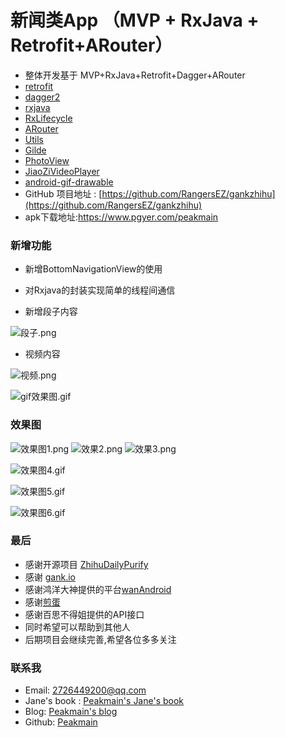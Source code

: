 # 新闻类App （MVP + RxJava + Retrofit+ARouter）

* 整体开发基于 MVP+RxJava+Retrofit+Dagger+ARouter
* [retrofit](https://github.com/square/retrofit)
* [dagger2](https://github.com/square/dagger)
* [rxjava](https://github.com/ReactiveX/RxJava)
* [RxLifecycle](https://github.com/trello/RxLifecycle)
* [ARouter](https://github.com/alibaba/ARouter)
* [Utils](https://github.com/Blankj/AndroidUtilCode)
* [Gilde](https://github.com/bumptech/glide)
* [PhotoView](https://github.com/chrisbanes/PhotoView)
* [JiaoZiVideoPlayer](https://github.com/lipangit/JiaoZiVideoPlayer)
* [android-gif-drawable](https://github.com/koral--/android-gif-drawable)
* GitHub 项目地址 : [https://github.com/RangersEZ/gankzhihu](https://github.com/RangersEZ/gankzhihu)
* apk下载地址:https://www.pgyer.com/peakmain

### 新增功能

- 新增BottomNavigationView的使用

- 对Rxjava的封装实现简单的线程间通信

- 新增段子内容


![段子.png](https://upload-images.jianshu.io/upload_images/9387746-225971926055550a.png?imageMogr2/auto-orient/strip%7CimageView2/2/w/1240)

- 视频内容

![视频.png](https://upload-images.jianshu.io/upload_images/9387746-d94a19990c4989e6.png?imageMogr2/auto-orient/strip%7CimageView2/2/w/1240)

![gif效果图.gif](https://upload-images.jianshu.io/upload_images/9387746-d0361ef5753834df.gif?imageMogr2/auto-orient/strip)


### 效果图

![效果图1.png](https://upload-images.jianshu.io/upload_images/9387746-b6e43e7a60df19eb.png?imageMogr2/auto-orient/strip%7CimageView2/2/w/1240)
![效果2.png](https://upload-images.jianshu.io/upload_images/9387746-ac46f1336ea56ce0.png?imageMogr2/auto-orient/strip%7CimageView2/2/w/1240)
![效果3.png](https://upload-images.jianshu.io/upload_images/9387746-e6998a19b9edad1d.png?imageMogr2/auto-orient/strip%7CimageView2/2/w/1240)

![效果图4.gif](https://upload-images.jianshu.io/upload_images/9387746-2fa17f34ec6cef22.gif?imageMogr2/auto-orient/strip)

![效果图5.gif](https://upload-images.jianshu.io/upload_images/9387746-8093d6173752cf42.gif?imageMogr2/auto-orient/strip)

![效果图6.gif](https://upload-images.jianshu.io/upload_images/9387746-93ba05a386f97e50.gif?imageMogr2/auto-orient/strip)


### 最后
* 感谢开源项目 [ZhihuDailyPurify](https://github.com/izzyleung/ZhihuDailyPurify/wiki/%E7%9F%A5%E4%B9%8E%E6%97%A5%E6%8A%A5-API-%E5%88%86%E6%9E%90)
* 感谢 [gank.io](http://gank.io/api)
* 感谢鸿洋大神提供的平台[wanAndroid](http://www.wanandroid.com/)
* 感谢[煎蛋](http://jandan.net/)
* 感谢百思不得姐提供的API接口
* 同时希望可以帮助到其他人
* 后期项目会继续完善,希望各位多多关注

### 联系我
* Email: 2726449200@qq.com
* Jane's book : [Peakmain's Jane's book](https://www.jianshu.com/u/3ff32f5aea98)
* Blog: [Peakmain's blog](https://blog.csdn.net/qq_24675479)
* Github: [Peakmain](https://github.com/RangersEZ/gankzhihu)
